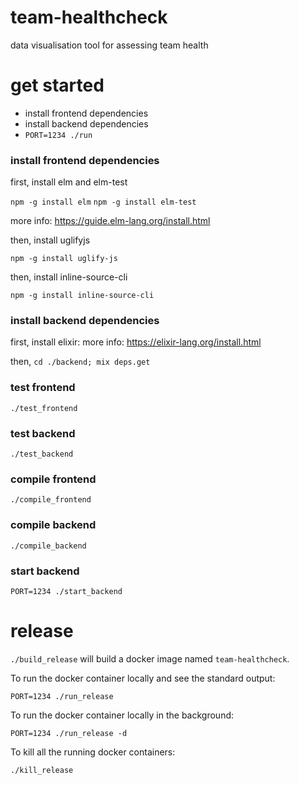 # team-healthcheck

data visualisation tool for assessing team health

# get started

* install frontend dependencies
* install backend dependencies
* `PORT=1234 ./run`

### install frontend dependencies

first, install elm and elm-test

`npm -g install elm`
`npm -g install elm-test`

more info: https://guide.elm-lang.org/install.html

then, install uglifyjs

`npm -g install uglify-js`

then, install inline-source-cli

`npm -g install inline-source-cli`

### install backend dependencies

first, install elixir:
more info: https://elixir-lang.org/install.html

then, `cd ./backend; mix deps.get`

### test frontend

`./test_frontend`

### test backend

`./test_backend`

### compile frontend

`./compile_frontend`

### compile backend

`./compile_backend`

### start backend

`PORT=1234 ./start_backend`

# release

`./build_release` will build a docker image named `team-healthcheck`.

To run the docker container locally and see the standard output:

`PORT=1234 ./run_release`

To run the docker container locally in the background:

`PORT=1234 ./run_release -d`

To kill all the running docker containers:

`./kill_release`

